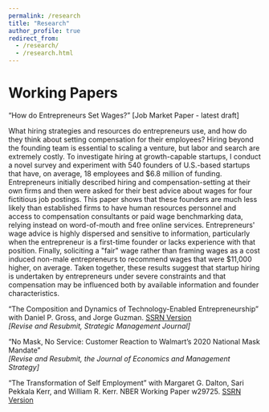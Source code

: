 ```yaml
---
permalink: /research
title: "Research"
author_profile: true
redirect_from: 
  - /research/
  - /research.html
---
```


Working Papers
======

“How do Entrepreneurs Set Wages?” [Job Market Paper - latest draft]

What hiring strategies and resources do entrepreneurs use, and how do they think about setting compensation for their employees? 
Hiring beyond the founding team is essential to scaling a venture, but labor and search are extremely costly. To investigate hiring at growth-capable startups, 
I conduct a novel survey and experiment with 540 founders of U.S.-based startups that have, on average, 18 employees and \$6.8 million of funding. 
Entrepreneurs initially described hiring and compensation-setting at their own firms and then were asked for their best advice about wages for four fictitious job postings. 
This paper shows that these founders are much less likely than established firms to have human resources personnel and access to compensation consultants or paid wage benchmarking data, relying instead on word-of-mouth and free online services. Entrepreneurs' wage advice is highly dispersed and sensitive to information, particularly when the entrepreneur is a first-time founder or lacks experience with that position.
Finally, soliciting a "fair" wage rather than framing wages as a cost induced non-male entrepreneurs to recommend wages that were \$11,000 higher, on average. 
Taken together, these results suggest that startup hiring is undertaken by entrepreneurs under severe constraints and that compensation may be influenced both 
by available information and founder characteristics. 

“The Composition and Dynamics of Technology-Enabled Entrepreneurship” with Daniel P. Gross, and Jorge Guzman. [SSRN Version](https://papers.ssrn.com/sol3/papers.cfm?abstract_id=4383445)\
*[Revise and Resubmit, Strategic Management Journal]*

“No Mask, No Service: Customer Reaction to Walmart’s 2020 National Mask Mandate”\
*[Revise and Resubmit, the Journal of Economics and Management Strategy]*

“The Transformation of Self Employment” with Margaret G. Dalton, Sari Pekkala Kerr, and William R. Kerr.
NBER Working Paper w29725. [SSRN Version](https://papers.ssrn.com/sol3/papers.cfm?abstract_id=4028341)




